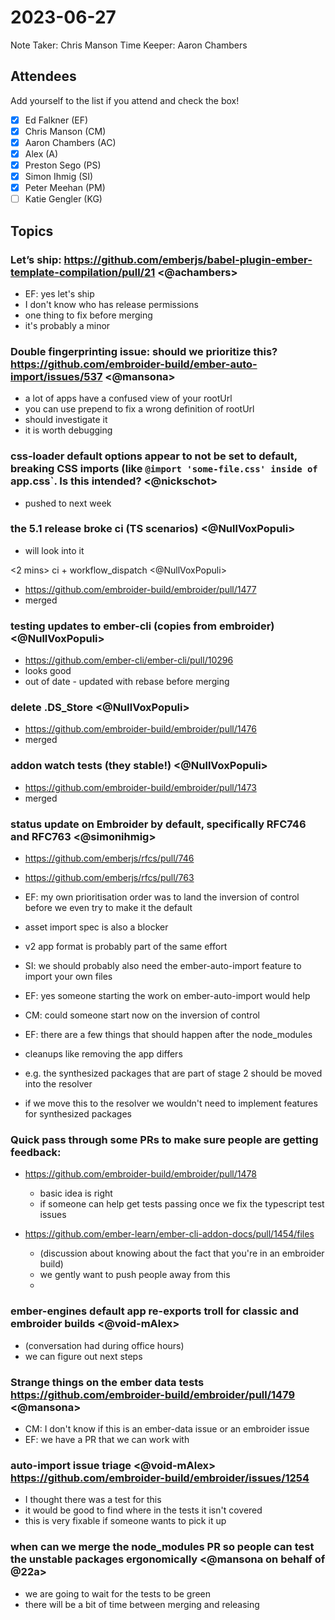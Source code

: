 # 2023-06-27

Note Taker: Chris Manson
Time Keeper: Aaron Chambers

## Attendees

Add yourself to the list if you attend and check the box!

- [x] Ed Falkner (EF)
- [x] Chris Manson (CM)
- [x] Aaron Chambers (AC)
- [x] Alex (A)
- [x] Preston Sego (PS)
- [x] Simon Ihmig (SI)
- [x] Peter Meehan (PM)
- [ ] Katie Gengler (KG)

## Topics

<!-- If you would like to add a topic to the agenda please add a suggestion to the PR using the following format: -->
<!-- ### Your topic (INITIALS, expected duration in minutes) -->

### Let’s ship: https://github.com/emberjs/babel-plugin-ember-template-compilation/pull/21 <@achambers>

- EF: yes let's ship
- I don't know who has release permissions
- one thing to fix before merging
- it's probably a minor 

### Double fingerprinting issue: should we prioritize this? https://github.com/embroider-build/ember-auto-import/issues/537 <@mansona>

- a lot of apps have a confused view of your rootUrl
- you can use prepend to fix a wrong definition of rootUrl
- should investigate it
- it is worth debugging

### css-loader default options appear to not be set to default, breaking CSS imports (like `@import 'some-file.css' inside of `app.css`. Is this intended? <@nickschot>

- pushed to next week

### the 5.1 release broke ci (TS scenarios) <@NullVoxPopuli>

- will look into it

<2 mins> ci + workflow_dispatch <@NullVoxPopuli>

- https://github.com/embroider-build/embroider/pull/1477
- merged

### testing updates to ember-cli (copies from embroider) <@NullVoxPopuli>

- https://github.com/ember-cli/ember-cli/pull/10296
- looks good 
- out of date - updated with rebase before merging


### delete .DS_Store <@NullVoxPopuli>

- https://github.com/embroider-build/embroider/pull/1476
- merged


### addon watch tests (they stable!) <@NullVoxPopuli> 

- https://github.com/embroider-build/embroider/pull/1473
- merged


### status update on Embroider by default, specifically RFC746 and RFC763 <@simonihmig>

- https://github.com/emberjs/rfcs/pull/746
- https://github.com/emberjs/rfcs/pull/763

- EF: my own prioritisation order was to land the inversion of control before we even try to make it the default
- asset import spec is also a blocker
- v2 app format is probably part of the same effort
- SI: we should probably also need the ember-auto-import feature to import your own files
- EF: yes someone starting the work on ember-auto-import would help
- CM: could someone start now on the inversion of control
- EF: there are a few things that should happen after the node_modules
- cleanups like removing the app differs
- e.g. the synthesized packages that are part of stage 2 should be moved into the resolver
- if we move this to the resolver we wouldn't need to implement features for synthesized packages


### Quick pass through some PRs to make sure people are getting feedback:

- https://github.com/embroider-build/embroider/pull/1478

  - basic idea is right
  - if someone can help get tests passing once we fix the typescript test issues

- https://github.com/ember-learn/ember-cli-addon-docs/pull/1454/files

  - (discussion about knowing about the fact that you're in an embroider build)
  - we gently want to push people away from this
  - 


### ember-engines default app re-exports troll for classic and embroider builds <@void-mAlex>

- (conversation had during office hours)
- we can figure out next steps

### Strange things on the ember data tests https://github.com/embroider-build/embroider/pull/1479 <@mansona>

- CM: I don't know if this is an ember-data issue or an embroider issue
- EF: we have a PR that we can work with 

### auto-import issue triage <@void-mAlex> https://github.com/embroider-build/embroider/issues/1254

- I thought there was a test for this
- it would be good to find where in the tests it isn't covered
- this is very fixable if someone wants to pick it up

### when can we merge the node_modules PR so people can test the unstable packages ergonomically <@mansona on behalf of @22a>

- we are going to wait for the tests to be green
- there will be a bit of time between merging and releasing
